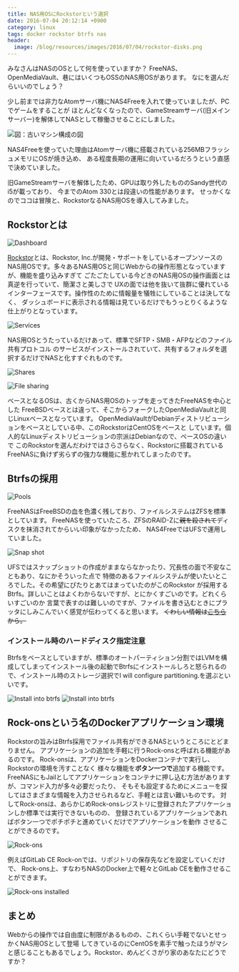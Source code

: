 ```yaml
---
title: NAS用OSにRockstorという選択
date: 2016-07-04 20:12:14 +0900
category: linux
tags: docker rockstor btrfs nas
header:
  image: /blog/resources/images/2016/07/04/rockstor-disks.png
---
```


みなさんはNASのOSとして何を使っていますか？
FreeNAS、OpenMediaVault、巷にはいくつもOSSのNAS用OSがあります。
なにを選んだらいいのでしょう？

少し前までは非力なAtomサーバ機にNAS4Freeを入れて使っていましたが、PCでゲームをすることが
ほとんどなくなったので、GameStreamサーバ(旧メインサーバー)を解体してNASとして稼働させることにしました。

![図：古いマシン構成の図](/blog/resources/images/2014/4/6/Servers.jpg)

NAS4Freeを使っていた理由はAtomサーバ機に搭載されている256MBフラッシュメモリにOSが焼き込め、
ある程度長期の運用に向いているだろうという直感で決めていました。

旧GameStreamサーバを解体したため、GPUは取り外したもののSandy世代のi5が載っており、
今までのAtom 330とは段違いの性能があります。
せっかくなのでココは冒険と、RockstorなるNAS用OSを導入してみました。

<!-- more -->

## Rockstorとは
![Dashboard](/blog/resources/images/2016/07/04/rockstor-dashboard.png)

[Rockstor](http://rockstor.com/)とは、Rockstor, Inc.が開発・サポートをしているオープンソースの
NAS用OSです。多々あるNAS用OSと同じWebからの操作形態となっていますが、機能を盛り込みすぎて
ごたごたしている今どきのNAS用OSの操作画面とは真逆を行っていて、簡潔さと美しさで
UXの面では他を抜いて抜群に優れているインターフェースです。操作性のために情報量を犠牲にしていることは決してなく、
ダッシュボードに表示される情報は見ているだけでもうっとりくるような仕上がりとなっています。

![Services](/blog/resources/images/2016/07/04/rockstor-services.png)

NAS用OSとうたっているだけあって、標準でSFTP・SMB・AFPなどのファイル共有プロトコル
のサービスがインストールされていて、共有するフォルダを選択するだけでNASと化すすぐれものです。

![Shares](/blog/resources/images/2016/07/04/rockstor-shares.png)

![File sharing](/blog/resources/images/2016/07/04/rockstor-file-sharing.png)

ベースとなるOSは、古くからNAS用OSのトップを走ってきたFreeNASを中心とした
FreeBSDベースとは違って、そこからフォークしたOpenMediaVaultと同じLinuxベースとなっています。
OpenMediaVaultがDebianディストリビューションをベースとしている中、このRockstorはCentOSをベースと
しています。個人的なLinuxディストリビューションの宗派はDebianなので、ベースOSの違いで
このRockstorを選んだわけではさらさらなく、Rockstorに搭載されている
FreeNASに負けず劣らずの強力な機能に惹かれてしまったのです。

## Btrfsの採用

![Pools](/blog/resources/images/2016/07/04/rockstor-pools.png)

FreeNASはFreeBSDの血を色濃く残しており、ファイルシステムはZFSを標準としています。
FreeNASを使っていたころ、ZFSのRAID-Zに<del>親を殺されて</del>ディスクを抹消されてからいい印象がなかったため、
NAS4FreeではUFSで運用していました。

![Snap shot](/blog/resources/images/2016/07/04/rockstor-snapshot.png)

UFSではスナップショットの作成がままならなかったり、冗長性の面で不安なこともあり、なにかそういった点で
特徴のあるファイルシステムが使いたいところでした。その希望にぴたりとあてはまっていたのがこのRockstor
が採用するBtrfs。詳しいことはよくわからないですが、とにかくすごいのです。どれくらいすごいのか
言葉で表すのは難しいのですが、ファイルを書き込むときにプラッタにしみこんでいく感覚が伝わってくると思います。
<del>くわしい情報は[こちら](https://twitter.com/naota344)から。</del>


### インストール時のハードディスク指定注意
Btrfsをベースとしていますが、標準のオートパーティション分割ではLVMを構成してしまってインストール後の起動でBtrfsにインストールしろと怒られるので、インストール時のストレージ選択でI will configure partitioning.を選ぶといいです。

![Install into btrfs](/blog/resources/images/2016/07/04/install-manual-partitioning1.png)
![Install into btrfs](/blog/resources/images/2016/07/04/install-manual-partitioning2.png)

## Rock-onsという名のDockerアプリケーション環境

Rockstorの旨みはBtrfs採用でファイル共有ができるNASというところにとどまりません。
アプリケーションの追加を手軽に行うRock-onsと呼ばれる機能があるのです。
Rock-onsは、アプリケーションをDockerコンテナで実行し、Rockstorの環境を汚すことなく
様々な機能を**ボタン一つで**追加する機能です。
FreeNASにもJailとしてアプリケーションをコンテナに押し込む方法がありますが、コマンド入力が多々必要だったり、
そもそも設定するためにメニューを探してはさまざまな情報を入力させられるなど、手軽とは言い難いものです。
対してRock-onsは、あらかじめRock-onsレジストリに登録されたアプリケーションしか標準では実行できないものの、
登録されているアプリケーションであればボタン一つでポチポチと進めていくだけでアプリケーションを動作
させることができるのです。

![Rock-ons](/blog/resources/images/2016/07/04/rockstor-rockons.png)

例えばGitLab CE Rock-onでは、リポジトリの保存先などを設定していくだけで、
Rock-ons上、すなわちNASのDocker上で軽々とGitLab CEを動作させることができます。

![Rock-ons installed](/blog/resources/images/2016/07/04/rockstor-rockons-installed.png)


## まとめ

Webからの操作では自由度に制限があるものの、これくらい手軽でないとせっかくNAS用OSとして登場
してきているのにCentOSを素手で触ったほうがマシと感じることもあるでしょう。Rockstor、めんどくさがり家のあなたにどうですか？
